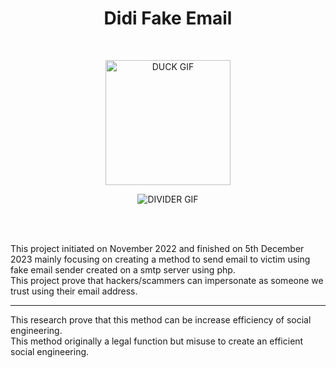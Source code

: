 <h1 align=center>
   Didi Fake Email
</h1>
<br>
<p align=center>
  <img src="https://i.pinimg.com/originals/57/61/5b/57615b8c0092a66c1d4058b1692955cc.gif" alt="DUCK GIF" width="200"/></img>
  </p>
  <p align=center>
  <img src="https://user-images.githubusercontent.com/73097560/115834477-dbab4500-a447-11eb-908a-139a6edaec5c.gif" alt="DIVIDER GIF" /></img>
  </p>
<br><br>

This project initiated on November 2022 and finished on 5th December 2023 mainly focusing on creating a method to send email to victim using fake email sender created
on a smtp server using php. <br>
This project prove that hackers/scammers can impersonate as
someone we trust using their email address. <br><hr>This research prove that this method can be
increase efficiency of social engineering. <br>This method originally a legal function but misuse to
create an efficient social engineering.
